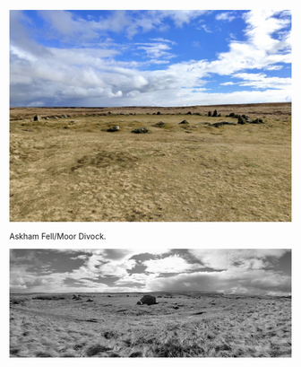 ![cockpit_1](images/cockpit_1.jpg)

Askham Fell/Moor Divock.

![cockpit_panorama](images/cockpit_panorama.jpg)
